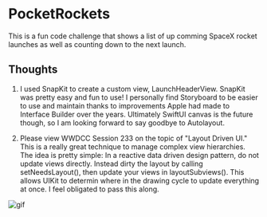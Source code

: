 # PocketRockets
This is a fun code challenge that shows a list of up comming SpaceX rocket launches as well as counting down to the next launch.

## Thoughts
1. I used SnapKit to create a custom view, LaunchHeaderView. SnapKit was pretty easy and fun to use! I personally find Storyboard to be easier to use and maintain thanks to improvements Apple had made to Interface Builder over the years. Ultimately SwiftUI canvas is the future though, so I am looking forward to say goodbye to Autolayout. 

2. Please view WWDCC Session 233 on the topic of "Layout Driven UI." This is a really great technique to manage complex view hierarchies. The idea is pretty simple: In a reactive data driven design pattern, do not update views directly. Instead dirty the layout by calling setNeedsLayout(), then update your views in layoutSubviews(). This allows UIKit to determin where in the drawing cycle to update everything at once. I feel obligated to pass this along.

![gif](https://raw.githubusercontent.com/LunarFlash/PocketRockets/master/Media/demo.gif "gif")
